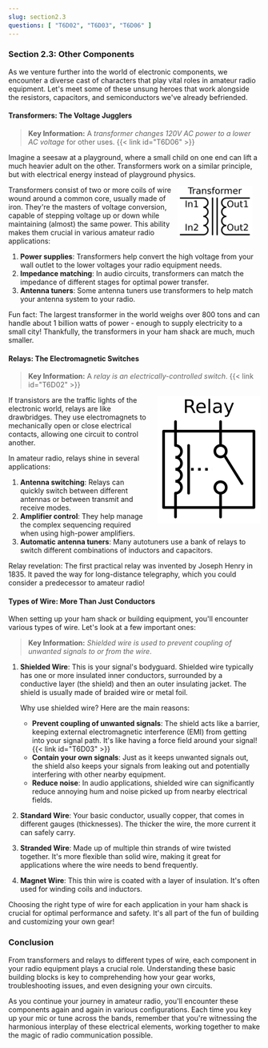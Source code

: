 ```yaml
---
slug: section2.3
questions: [ "T6D02", "T6D03", "T6D06" ]
---
```


### Section 2.3: Other Components

As we venture further into the world of electronic components, we encounter a diverse cast of characters that play vital roles in amateur radio equipment. Let's meet some of these unsung heroes that work alongside the resistors, capacitors, and semiconductors we've already befriended.

#### Transformers: The Voltage Jugglers

> **Key Information:** A *transformer changes 120V AC power to a lower AC voltage* for other uses. {{< link id="T6D06" >}}

Imagine a seesaw at a playground, where a small child on one end can lift a much heavier adult on the other. Transformers work on a similar principle, but with electrical energy instead of playground physics.

<img src="../../../images/s2-3-transformer.svg" alt="Transformer schematic diagram" style="width: 150px; float: right; padding-right: 1rem; ">
Transformers consist of two or more coils of wire wound around a common core, usually made of iron. They're the masters of voltage conversion, capable of stepping voltage up or down while maintaining (almost) the same power. This ability makes them crucial in various amateur radio applications:

1. **Power supplies**: Transformers help convert the high voltage from your wall outlet to the lower voltages your radio equipment needs.
2. **Impedance matching**: In audio circuits, transformers can match the impedance of different stages for optimal power transfer.
3. **Antenna tuners**: Some antenna tuners use transformers to help match your antenna system to your radio.

Fun fact: The largest transformer in the world weighs over 800 tons and can handle about 1 billion watts of power - enough to supply electricity to a small city! Thankfully, the transformers in your ham shack are much, much smaller.

#### Relays: The Electromagnetic Switches

> **Key Information:** A *relay is an electrically-controlled switch*. {{< link id="T6D02" >}}

<img src="../../../images/s2-3-relay.svg" alt="Relay schematic diagram" style="float: right; padding-left: 1rem;">

If transistors are the traffic lights of the electronic world, relays are like drawbridges. They use electromagnets to mechanically open or close electrical contacts, allowing one circuit to control another.

In amateur radio, relays shine in several applications:

1. **Antenna switching**: Relays can quickly switch between different antennas or between transmit and receive modes.
2. **Amplifier control**: They help manage the complex sequencing required when using high-power amplifiers.
3. **Automatic antenna tuners**: Many autotuners use a bank of relays to switch different combinations of inductors and capacitors.

Relay revelation: The first practical relay was invented by Joseph Henry in 1835. It paved the way for long-distance telegraphy, which you could consider a predecessor to amateur radio!

#### Types of Wire: More Than Just Conductors

When setting up your ham shack or building equipment, you'll encounter various types of wire. Let's look at a few important ones:

> **Key Information:** *Shielded wire is used to prevent coupling of unwanted signals to or from the wire*.

1. **Shielded Wire**: This is your signal's bodyguard. Shielded wire typically has one or more insulated inner conductors, surrounded by a conductive layer (the shield) and then an outer insulating jacket. The shield is usually made of braided wire or metal foil.

   Why use shielded wire? Here are the main reasons:
   - **Prevent coupling of unwanted signals**: The shield acts like a barrier, keeping external electromagnetic interference (EMI) from getting into your signal path. It's like having a force field around your signal! {{< link id="T6D03" >}}
   - **Contain your own signals**: Just as it keeps unwanted signals out, the shield also keeps your signals from leaking out and potentially interfering with other nearby equipment.
   - **Reduce noise**: In audio applications, shielded wire can significantly reduce annoying hum and noise picked up from nearby electrical fields.

2. **Standard Wire**: Your basic conductor, usually copper, that comes in different gauges (thicknesses). The thicker the wire, the more current it can safely carry.

3. **Stranded Wire**: Made up of multiple thin strands of wire twisted together. It's more flexible than solid wire, making it great for applications where the wire needs to bend frequently.

4. **Magnet Wire**: This thin wire is coated with a layer of insulation. It's often used for winding coils and inductors.

Choosing the right type of wire for each application in your ham shack is crucial for optimal performance and safety. It's all part of the fun of building and customizing your own gear!

### Conclusion

From transformers and relays to different types of wire, each component in your radio equipment plays a crucial role. Understanding these basic building blocks is key to comprehending how your gear works, troubleshooting issues, and even designing your own circuits.

As you continue your journey in amateur radio, you'll encounter these components again and again in various configurations. Each time you key up your mic or tune across the bands, remember that you're witnessing the harmonious interplay of these electrical elements, working together to make the magic of radio communication possible.

